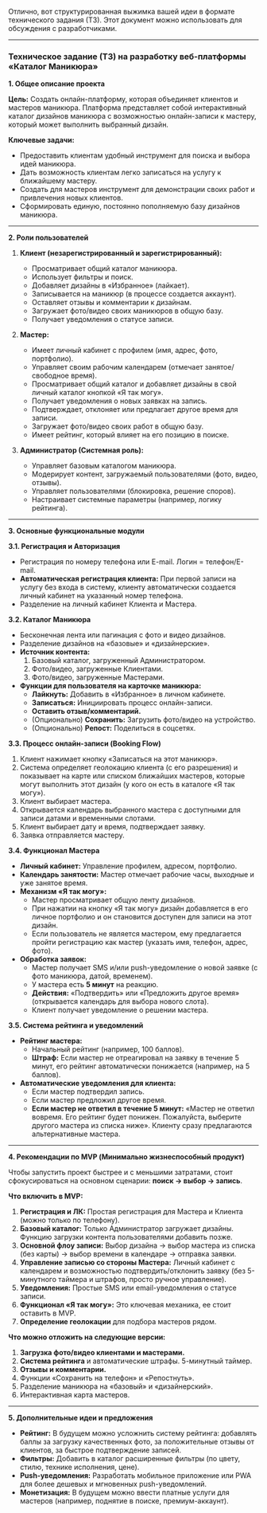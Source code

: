 Отлично, вот структурированная выжимка вашей идеи в формате технического задания (ТЗ). Этот документ можно использовать для обсуждения с разработчиками.

---

### **Техническое задание (ТЗ) на разработку веб-платформы «Каталог Маникюра»**

**1. Общее описание проекта**

**Цель:** Создать онлайн-платформу, которая объединяет клиентов и мастеров маникюра. Платформа представляет собой интерактивный каталог дизайнов маникюра с возможностью онлайн-записи к мастеру, который может выполнить выбранный дизайн.

**Ключевые задачи:**
*   Предоставить клиентам удобный инструмент для поиска и выбора идей маникюра.
*   Дать возможность клиентам легко записаться на услугу к ближайшему мастеру.
*   Создать для мастеров инструмент для демонстрации своих работ и привлечения новых клиентов.
*   Сформировать единую, постоянно пополняемую базу дизайнов маникюра.

---

**2. Роли пользователей**

1.  **Клиент (незарегистрированный и зарегистрированный):**
    *   Просматривает общий каталог маникюра.
    *   Использует фильтры и поиск.
    *   Добавляет дизайны в «Избранное» (лайкает).
    *   Записывается на маникюр (в процессе создается аккаунт).
    *   Оставляет отзывы и комментарии к дизайнам.
    *   Загружает фото/видео своих маникюров в общую базу.
    *   Получает уведомления о статусе записи.

2.  **Мастер:**
    *   Имеет личный кабинет с профилем (имя, адрес, фото, портфолио).
    *   Управляет своим рабочим календарем (отмечает занятое/свободное время).
    *   Просматривает общий каталог и добавляет дизайны в свой личный каталог кнопкой «Я так могу».
    *   Получает уведомления о новых заявках на запись.
    *   Подтверждает, отклоняет или предлагает другое время для записи.
    *   Загружает фото/видео своих работ в общую базу.
    *   Имеет рейтинг, который влияет на его позицию в поиске.

3.  **Администратор (Системная роль):**
    *   Управляет базовым каталогом маникюра.
    *   Модерирует контент, загружаемый пользователями (фото, видео, отзывы).
    *   Управляет пользователями (блокировка, решение споров).
    *   Настраивает системные параметры (например, логику рейтинга).

---

**3. Основные функциональные модули**

**3.1. Регистрация и Авторизация**
*   Регистрация по номеру телефона или E-mail. Логин = телефон/E-mail.
*   **Автоматическая регистрация клиента:** При первой записи на услугу без входа в систему, клиенту автоматически создается личный кабинет на указанный номер телефона.
*   Разделение на личный кабинет Клиента и Мастера.

**3.2. Каталог Маникюра**
*   Бесконечная лента или пагинация с фото и видео дизайнов.
*   Разделение дизайнов на «базовые» и «дизайнерские».
*   **Источник контента:**
    1.  Базовый каталог, загруженный Администратором.
    2.  Фото/видео, загруженные Клиентами.
    3.  Фото/видео, загруженные Мастерами.
*   **Функции для пользователя на карточке маникюра:**
    *   **Лайкнуть:** Добавить в «Избранное» в личном кабинете.
    *   **Записаться:** Инициировать процесс онлайн-записи.
    *   **Оставить отзыв/комментарий.**
    *   (Опционально) **Сохранить:** Загрузить фото/видео на устройство.
    *   (Опционально) **Репост:** Поделиться в соцсетях.

**3.3. Процесс онлайн-записи (Booking Flow)**
1.  Клиент нажимает кнопку «Записаться на этот маникюр».
2.  Система определяет геолокацию клиента (с его разрешения) и показывает на карте или списком ближайших мастеров, которые могут выполнить этот дизайн (у кого он есть в каталоге «Я так могу»).
3.  Клиент выбирает мастера.
4.  Открывается календарь выбранного мастера с доступными для записи датами и временными слотами.
5.  Клиент выбирает дату и время, подтверждает заявку.
6.  Заявка отправляется мастеру.

**3.4. Функционал Мастера**
*   **Личный кабинет:** Управление профилем, адресом, портфолио.
*   **Календарь занятости:** Мастер отмечает рабочие часы, выходные и уже занятое время.
*   **Механизм «Я так могу»:**
    *   Мастер просматривает общую ленту дизайнов.
    *   При нажатии на кнопку «Я так могу» дизайн добавляется в его личное портфолио и он становится доступен для записи на этот дизайн.
    *   Если пользователь не является мастером, ему предлагается пройти регистрацию как мастер (указать имя, телефон, адрес, фото).
*   **Обработка заявок:**
    *   Мастер получает SMS и/или push-уведомление о новой заявке (с фото маникюра, датой, временем).
    *   У мастера есть **5 минут** на реакцию.
    *   **Действия:** «Подтвердить» или «Предложить другое время» (открывается календарь для выбора нового слота).
    *   Клиент получает уведомление о решении мастера.

**3.5. Система рейтинга и уведомлений**
*   **Рейтинг мастера:**
    *   Начальный рейтинг (например, 100 баллов).
    *   **Штраф:** Если мастер не отреагировал на заявку в течение 5 минут, его рейтинг автоматически понижается (например, на 5 баллов).
*   **Автоматические уведомления для клиента:**
    *   Если мастер подтвердил запись.
    *   Если мастер предложил другое время.
    *   **Если мастер не ответил в течение 5 минут:** «Мастер не ответил вовремя. Его рейтинг будет понижен. Пожалуйста, выберите другого мастера из списка ниже». Клиенту сразу предлагаются альтернативные мастера.

---

**4. Рекомендации по MVP (Минимально жизнеспособный продукт)**

Чтобы запустить проект быстрее и с меньшими затратами, стоит сфокусироваться на основном сценарии: **поиск -> выбор -> запись**.

**Что включить в MVP:**
1.  **Регистрация и ЛК:** Простая регистрация для Мастера и Клиента (можно только по телефону).
2.  **Базовый каталог:** Только Администратор загружает дизайны. Функцию загрузки контента пользователями добавить позже.
3.  **Основной флоу записи:** Выбор дизайна -> выбор мастера из списка (без карты) -> выбор времени в календаре -> отправка заявки.
4.  **Управление записью со стороны Мастера:** Личный кабинет с календарем и возможностью подтвердить/отклонить заявку (без 5-минутного таймера и штрафов, просто ручное управление).
5.  **Уведомления:** Простые SMS или email-уведомления о статусе записи.
6.  **Функционал «Я так могу»:** Это ключевая механика, ее стоит оставить в MVP.
7.  **Определение геолокации** для подбора мастеров рядом.

**Что можно отложить на следующие версии:**
1.  **Загрузка фото/видео клиентами и мастерами.**
2.  **Система рейтинга** и автоматические штрафы. 5-минутный таймер.
3.  **Отзывы и комментарии.**
4.  Функции «Сохранить на телефон» и «Репостнуть».
5.  Разделение маникюра на «базовый» и «дизайнерский».
6.  Интерактивная карта мастеров.

---

**5. Дополнительные идеи и предложения**
*   **Рейтинг:** В будущем можно усложнить систему рейтинга: добавлять баллы за загрузку качественных фото, за положительные отзывы от клиентов, за быстрое подтверждение записей.
*   **Фильтры:** Добавить в каталог расширенные фильтры (по цвету, стилю, технике исполнения, цене).
*   **Push-уведомления:** Разработать мобильное приложение или PWA для более дешевых и мгновенных push-уведомлений.
*   **Монетизация:** В будущем можно ввести платные услуги для мастеров (например, поднятие в поиске, премиум-аккаунт).